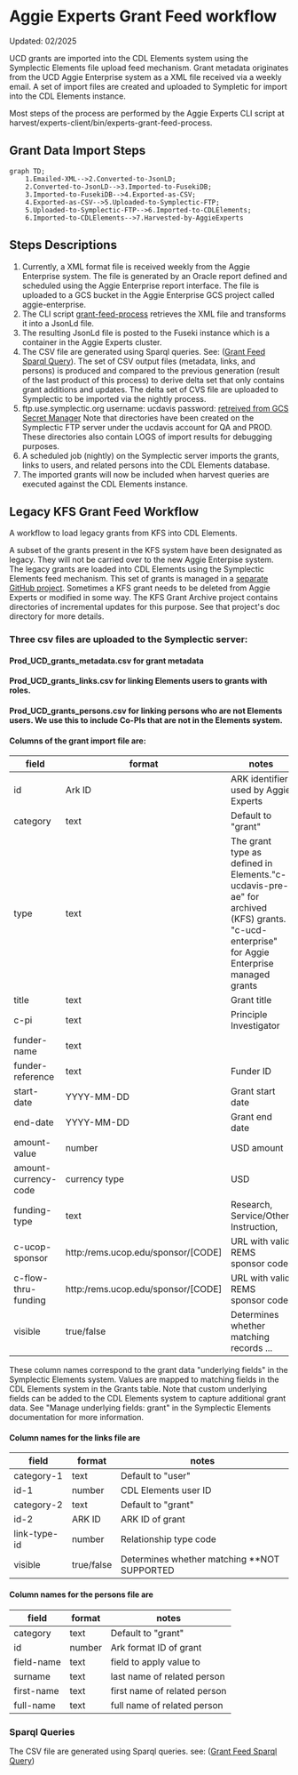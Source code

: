 # Aggie Experts Grant Feed workflow

Updated: 02/2025 

UCD grants are imported into the CDL Elements system using the Symplectic Elements file upload feed mechanism.
Grant metadata originates from the UCD Aggie Enterprise system as a XML file received via a weekly email. A set of import files are created and uploaded to Sympletic for import into the CDL Elements instance. 

Most steps of the process are performed by the Aggie Experts CLI script at harvest/experts-client/bin/experts-grant-feed-process.

## Grant Data Import Steps
```mermaid
graph TD;
    1.Emailed-XML-->2.Converted-to-JsonLD;
    2.Converted-to-JsonLD-->3.Imported-to-FusekiDB;
    3.Imported-to-FusekiDB-->4.Exported-as-CSV; 
    4.Exported-as-CSV-->5.Uploaded-to-Symplectic-FTP;
    5.Uploaded-to-Symplectic-FTP-->6.Imported-to-CDLElements;
    6.Imported-to-CDLElements-->7.Harvested-by-AggieExperts
```
## Steps Descriptions  

1. Currently, a XML format file is received weekly from the Aggie Enterprise system. The file is generated by an Oracle report defined and scheduled using the Aggie Enterprise report interface. The file is uploaded to a GCS bucket in the Aggie Enterprise GCS project called aggie-enterprise. 
2. The CLI script [grant-feed-process](../harvest/experts-client/bin/experts-grant-feed-process.js) retrieves the XML file and transforms it into a JsonLd file.
3. The resulting JsonLd file is posted to the Fuseki instance which is a container in the Aggie Experts cluster.
4. The CSV file are generated using Sparql queries. See: ([Grant Feed Sparql Query](../harvest/experts-client/lib/query/grant_feed/grants.rq)). The set of CSV output files (metadata, links, and persons) is produced and compared to the previous generation (result of the last product of this process) to derive delta set that only contains grant additions and updates. The delta set of CVS file are uploaded to Symplectic to be imported via the nightly process.
5. ftp.use.symplectic.org 
username: ucdavis
password: [retreived from GCS Secret Manager](https://console.cloud.google.com/security/secret-manager?project=aggie-experts)
Note that directories have been created on the Symplectic FTP server under the ucdavis account for QA and PROD. These directories also contain LOGS of import results for debugging purposes.
6. A scheduled job (nightly) on the Symplectic server imports the grants, links to users, and related persons into the CDL Elements database. 
7. The imported grants will now be included when harvest queries are executed against the CDL Elements instance. 


## Legacy KFS Grant Feed Workflow

A workflow to load legacy grants from KFS into CDL Elements.

A subset of the grants present in the KFS system have been designated as legacy.
They will not be carried over to the new Aggie Enterpise system. The legacy grants are loaded into CDL Elements using the Symplectic Elements feed mechanism. This set of grants is managed in a [separate GitHub project](https://github.com/ucd-library/aggie_enterprise_kfs_grant_archive). Sometimes a KFS grant needs to be deleted from Aggie Experts or modified in some way. The KFS Grant Archive project contains directories of incremental updates for this purpose. See that project's doc directory for more details. 

### Three csv files are uploaded to the Symplectic server:
#### Prod_UCD_grants_metadata.csv for grant metadata
#### Prod_UCD_grants_links.csv for linking Elements users to grants with roles.
#### Prod_UCD_grants_persons.csv for linking persons who are not Elements users. We use this to include Co-PIs that are not in the Elements system.


#### Columns of the grant import file are:

|field|format|notes|
|-----|------|-----|
|id|Ark ID|ARK identifier used by Aggie Experts|
|category|text|Default to "grant"|
|type|text|The grant type as defined in Elements."c-ucdavis-pre-ae" for archived (KFS) grants. "c-ucd-enterprise" for Aggie Enterprise managed grants|
|title|text| Grant title|
|c-pi|text|Principle Investigator|
|funder-name|text||
|funder-reference|text|Funder ID|
|start-date|YYYY-MM-DD|Grant start date|
|end-date| YYYY-MM-DD|Grant end date|
|amount-value|number|USD amount|
|amount-currency-code|currency type|USD|
|funding-type|text| Research, Service/Other, Instruction,   |
|c-ucop-sponsor|http:/rems.ucop.edu/sponsor/[CODE]|URL with valid REMS sponsor code|
|c-flow-thru-funding|http:/rems.ucop.edu/sponsor/[CODE]|URL with valid REMS sponsor code| 
|visible|true/false|Determines whether matching records ... |

These column names correspond to the grant data "underlying fields" in the Symplectic Elements system.
Values are mapped to matching fields in the CDL Elements system in the Grants table.
Note that custom underlying fields can be added to the CDL Elements system to capture additional grant data.
See "Manage underlying fields: grant" in the Symplectic Elements documentation for more information.

#### Column names for the links file are

|field|format|notes|
|-----|------|-----|
|category-1|text|Default to "user"|
|id-1|number|CDL Elements user ID|
|category-2|text|Default to "grant"|
|id-2|ARK ID|ARK ID of grant|
|link-type-id|number|Relationship type code|
|visible|true/false|Determines whether matching  **NOT SUPPORTED |

#### Column names for the persons file are

|field|format|notes|
|-----|------|-----|
|category|text|Default to "grant" |
|id|number|Ark format ID of grant|
|field-name|text|field to apply value to|
|surname|text|last name of related person|
|first-name|text|first name of related person|
|full-name|text|full name of related person|

### Sparql Queries  
The CSV file are generated using Sparql queries.
see: ([Grant Feed Sparql Query](../harvest/experts-client/lib/query/grant_feed/grants.rq))


